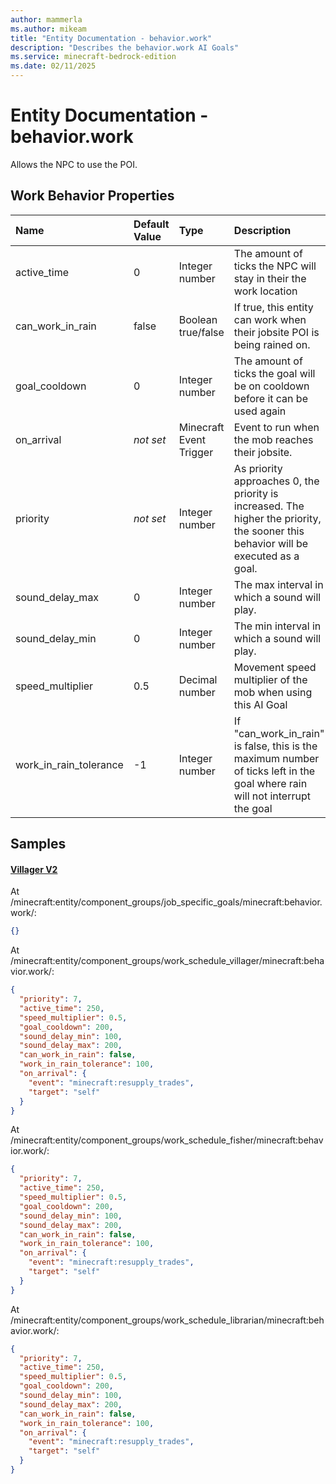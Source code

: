 ```yaml
---
author: mammerla
ms.author: mikeam
title: "Entity Documentation - behavior.work"
description: "Describes the behavior.work AI Goals"
ms.service: minecraft-bedrock-edition
ms.date: 02/11/2025 
---
```


# Entity Documentation - behavior.work

Allows the NPC to use the POI.


## Work Behavior Properties

|Name       |Default Value |Type |Description |Example Values |
|:----------|:-------------|:----|:-----------|:------------- |
| active_time | 0 | Integer number | The amount of ticks the NPC will stay in their the work location | Villager V2: `250` | 
| can_work_in_rain | false | Boolean true/false | If true, this entity can work when their jobsite POI is being rained on. |  | 
| goal_cooldown | 0 | Integer number | The amount of ticks the goal will be on cooldown before it can be used again | Villager V2: `200` | 
| on_arrival | *not set* | Minecraft Event Trigger | Event to run when the mob reaches their jobsite. | Villager V2: `{"event":"minecraft:resupply_trades","target":"self"}` | 
| priority | *not set* | Integer number | As priority approaches 0, the priority is increased. The higher the priority, the sooner this behavior will be executed as a goal. | Villager V2: `7` | 
| sound_delay_max | 0 | Integer number | The max interval in which a sound will play. | Villager V2: `200` | 
| sound_delay_min | 0 | Integer number | The min interval in which a sound will play. | Villager V2: `100` | 
| speed_multiplier | 0.5 | Decimal number | Movement speed multiplier of the mob when using this AI Goal | Villager V2: `0.5` | 
| work_in_rain_tolerance | -1 | Integer number | If "can_work_in_rain" is false, this is the maximum number of ticks left in the goal where rain will not interrupt the goal | Villager V2: `100` | 

## Samples

#### [Villager V2](https://github.com/Mojang/bedrock-samples/tree/preview/behavior_pack/entities/villager_v2.json)

At /minecraft:entity/component_groups/job_specific_goals/minecraft:behavior.work/: 

```json
{}
```

At /minecraft:entity/component_groups/work_schedule_villager/minecraft:behavior.work/: 

```json
{
  "priority": 7,
  "active_time": 250,
  "speed_multiplier": 0.5,
  "goal_cooldown": 200,
  "sound_delay_min": 100,
  "sound_delay_max": 200,
  "can_work_in_rain": false,
  "work_in_rain_tolerance": 100,
  "on_arrival": {
    "event": "minecraft:resupply_trades",
    "target": "self"
  }
}
```

At /minecraft:entity/component_groups/work_schedule_fisher/minecraft:behavior.work/: 

```json
{
  "priority": 7,
  "active_time": 250,
  "speed_multiplier": 0.5,
  "goal_cooldown": 200,
  "sound_delay_min": 100,
  "sound_delay_max": 200,
  "can_work_in_rain": false,
  "work_in_rain_tolerance": 100,
  "on_arrival": {
    "event": "minecraft:resupply_trades",
    "target": "self"
  }
}
```

At /minecraft:entity/component_groups/work_schedule_librarian/minecraft:behavior.work/: 

```json
{
  "priority": 7,
  "active_time": 250,
  "speed_multiplier": 0.5,
  "goal_cooldown": 200,
  "sound_delay_min": 100,
  "sound_delay_max": 200,
  "can_work_in_rain": false,
  "work_in_rain_tolerance": 100,
  "on_arrival": {
    "event": "minecraft:resupply_trades",
    "target": "self"
  }
}
```
